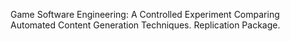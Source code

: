 Game Software Engineering: A Controlled Experiment Comparing Automated Content Generation Techniques.
Replication Package.
